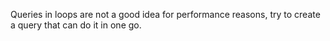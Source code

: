 Queries in loops are not a good idea for performance reasons, try to create a query that can
do it in one go.